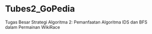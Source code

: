 # Tubes2_GoPedia
Tugas Besar Strategi Algoritma 2: Pemanfaatan Algoritma IDS dan BFS dalam Permainan WikiRace
